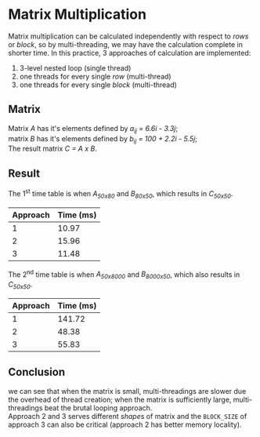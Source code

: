 # Matrix Multiplication

Matrix multiplication can be calculated independently with respect to *rows* or *block*, so by multi-threading, we may have the calculation complete in shorter time. In this practice, 3 approaches of calculation are implemented:

1. 3-level nested loop (single thread)
2. one threads for every single *row* (multi-thread)
3. one threads for every single *block* (multi-thread)

## Matrix

Matrix *A* has it's elements defined by *a<sub>ij</sub> = 6.6i - 3.3j*; \
matrix *B* has it's elements defined by *b<sub>ij</sub> = 100 + 2.2i - 5.5j*; \
The result matrix *C = A x B*.

## Result

The 1<sup>st</sup> time table is when *A<sub>50x80</sub>* and *B<sub>80x50</sub>*, which results in *C<sub>50x50</sub>*.

|Approach |Time (ms) |
|---------|----------|
|1        |10.97     |
|2        |15.96     |
|3        |11.48     |

The 2<sup>nd</sup> time table is when *A<sub>50x8000</sub>* and *B<sub>8000x50</sub>*, which also results in *C<sub>50x50</sub>*.

|Approach |Time (ms) |
|---------|----------|
|1        |141.72    |
|2        |48.38     |
|3        |55.83     |

## Conclusion

we can see that when the matrix is small, multi-threadings are slower due the overhead of thread creation; when the matrix is sufficiently large, multi-threadings beat the brutal looping approach. \
Approach 2 and 3 serves different *shape*s of matrix and the `BLOCK_SIZE` of approach 3 can also be critical (approach 2 has better memory locality).
